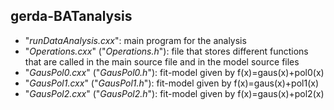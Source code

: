 ## gerda-BATanalysis

* "_runDataAnalysis.cxx_": main program for the analysis
* "_Operations.cxx_" ("_Operations.h_"): file that stores different functions that are called in the main source file and in the model source files
* "_GausPol0.cxx_" ("_GausPol0.h_"): fit-model given by f(x)=gaus(x)+pol0(x)
* "_GausPol1.cxx_" ("_GausPol1.h_"): fit-model given by f(x)=gaus(x)+pol1(x)
* "_GausPol2.cxx_" ("_GausPol2.h_"): fit-model given by f(x)=gaus(x)+pol2(x)
